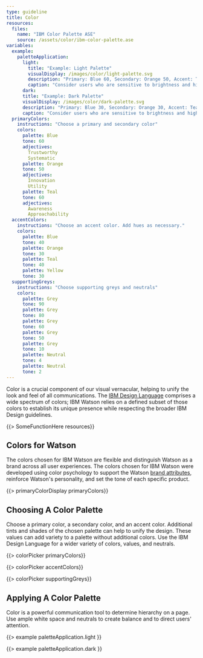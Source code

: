 ```yaml
---
type: guideline
title: Color
resources:
  files:
    name: "IBM Color Palette ASE"
    source: /assets/color/ibm-color-palette.ase
variables:
  example:
    paletteApplication:
      light:
        title: "Example: Light Palette"
        visualDisplay: /images/color/light-palette.svg
        description: "Primary: Blue 60, Secondary: Orange 50, Accent: Teal 40"
        caption: "Consider users who are sensitive to brightness and high contrast colors by using a neutral value as a background color instead of pure white."
      dark:
      title: "Example: Dark Palette"
      visualDisplay: /images/color/dark-palette.svg
      description: "Primary: Blue 30, Secondary: Orange 30, Accent: Teal 30"
      caption: "Consider users who are sensitive to brightness and high contrast colors by using a grey value as a background color instead of pure black."
  primaryColors:
    instructions: "Choose a primary and secondary color"
    colors:
      palette: Blue
      tone: 60
      adjectives:
        Trustworthy
        Systematic
      palette: Orange
      tone: 50
      adjectives: 
        Innovation
        Utility
      palette: Teal
      tone: 60
      adjectives:
        Awareness
        Approachability
  accentColors:
    instructions: "Choose an accent color. Add hues as necessary."
    colors:
      palette: Blue
      tone: 40
      palette: Orange
      tone: 30
      palette: Teal
      tone: 40
      palette: Yellow
      tone: 30
  supportingGreys:
    instructions: "Choose supporting greys and neutrals"
    colors:
      palette: Grey
      tone: 90
      palette: Grey
      tone: 80
      palette: Grey
      tone: 60
      palette: Grey
      tone: 50
      palette: Grey
      tone: 10
      palette: Neutral
      tone: 4
      palette: Neutral
      tone: 2
---
```


Color is a crucial component of our visual vernacular, helping to unify the look and feel of all communications. The [IBM Design Language](http://www.ibm.com/design/language/framework/visual/color.shtml) comprises a wide spectrum of colors; IBM Watson relies on a defined subset of those colors to establish its unique presence while respecting the broader IBM Design guidelines.

{{> SomeFunctionHere resources}}

## Colors for Watson

The colors chosen for IBM Watson are flexible and distinguish Watson as a brand across all user experiences. The colors chosen for IBM Watson were developed using color psychology to support the Watson [brand attributes](brand-attributes.html), reinforce Watson's personality, and set the tone of each specific product.

{{> primaryColorDisplay primaryColors}}

## Choosing A Color Palette

Choose a primary color, a secondary color, and an accent color. Additional tints and shades of the chosen palette can help to unify the design. These values can add variety to a palette without additional colors. Use the IBM Design Language for a wider variety of colors, values, and neutrals.

{{> colorPicker primaryColors}}

{{> colorPicker accentColors}}

{{> colorPicker supportingGreys}}

## Applying A Color Palette

Color is a powerful communication tool to determine hierarchy on a page. Use ample white space and neutrals to create balance and to direct users' attention.

{{> example paletteApplication.light }}

{{> example paletteApplication.dark }}
